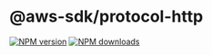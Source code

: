 # @aws-sdk/protocol-http

[![NPM version](https://img.shields.io/npm/v/@aws-sdk/protocol-http/rc.svg)](https://www.npmjs.com/package/@aws-sdk/protocol-http)
[![NPM downloads](https://img.shields.io/npm/dm/@aws-sdk/protocol-http.svg)](https://www.npmjs.com/package/@aws-sdk/protocol-http)
